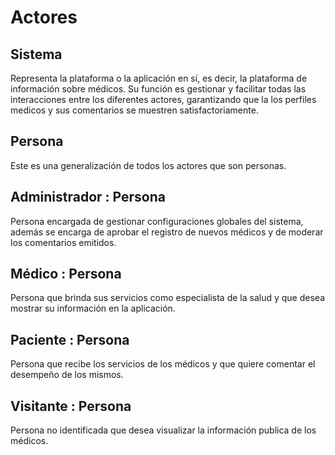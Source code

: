 # Actores

## Sistema
Representa la plataforma o la aplicación en sí, es decir, la plataforma de información sobre médicos. Su función es gestionar y facilitar todas las interacciones entre los diferentes actores, garantizando que la los perfiles medicos y sus comentarios se muestren satisfactoriamente.

## Persona
Este es una generalización de todos los actores que son personas.

## Administrador : Persona
Persona encargada de gestionar configuraciones globales del sistema, además se encarga de aprobar el registro de nuevos médicos y de moderar los comentarios emitidos.

## Médico : Persona
Persona que brinda sus servicios como especialista de la salud y que desea mostrar su información en la aplicación.

## Paciente : Persona
Persona que recibe los servicios de los médicos y que quiere comentar el desempeño de los mismos.

## Visitante : Persona
Persona no identificada que desea visualizar la información publica de los médicos.
